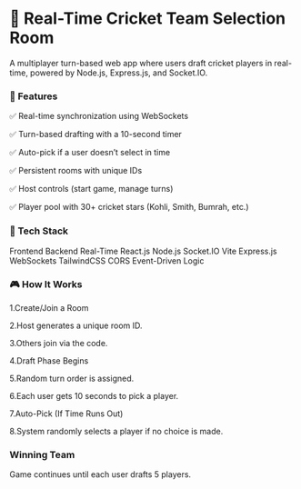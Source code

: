 # 🏏 Real-Time Cricket Team Selection Room
A multiplayer turn-based web app where users draft cricket players in real-time, powered by Node.js, Express.js, and Socket.IO.

### 🚀 Features
✅ Real-time synchronization using WebSockets

✅ Turn-based drafting with a 10-second timer

✅ Auto-pick if a user doesn’t select in time

✅ Persistent rooms with unique IDs

✅ Host controls (start game, manage turns)

✅ Player pool with 30+ cricket stars (Kohli, Smith, Bumrah, etc.)

### 🔧 Tech Stack
Frontend	Backend	Real-Time
React.js	Node.js	Socket.IO
Vite	Express.js	WebSockets
TailwindCSS	CORS	Event-Driven Logic

### 🎮 How It Works

1.Create/Join a Room

2.Host generates a unique room ID.

3.Others join via the code.

4.Draft Phase Begins

5.Random turn order is assigned.

6.Each user gets 10 seconds to pick a player.

7.Auto-Pick (If Time Runs Out)

8.System randomly selects a player if no choice is made.

### Winning Team

Game continues until each user drafts 5 players.
